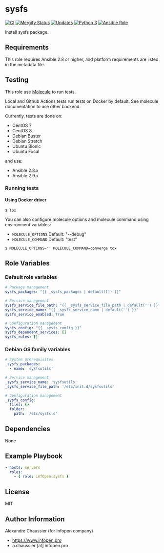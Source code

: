 # sysfs

[![CI](https://github.com/infOpen/ansible-role-sysfs/workflows/CI/badge.svg)](https://github.com/infOpen/ansible-role-sysfs/actions)
[![Mergify Status][mergify-status]][mergify]
[![Updates](https://pyup.io/repos/github/infOpen/ansible-role-sysfs/shield.svg)](https://pyup.io/repos/github/infOpen/ansible-role-sysfs/)
[![Python 3](https://pyup.io/repos/github/infOpen/ansible-role-sysfs/python-3-shield.svg)](https://pyup.io/repos/github/infOpen/ansible-role-sysfs/)
[![Ansible Role](https://img.shields.io/ansible/role/18028.svg)](https://galaxy.ansible.com/infOpen/sysfs/)

Install sysfs package.

## Requirements

This role requires Ansible 2.8 or higher,
and platform requirements are listed in the metadata file.

## Testing

This role use [Molecule](https://github.com/ansible-community/molecule) to run tests.

Local and Github Actions tests run tests on Docker by default.
See molecule documentation to use other backend.

Currently, tests are done on:
- CentOS 7
- CentOS 8
- Debian Buster
- Debian Stretch
- Ubuntu Bionic
- Ubuntu Focal

and use:
- Ansible 2.8.x
- Ansible 2.9.x

### Running tests

#### Using Docker driver

```
$ tox
```

You can also configure molecule options and molecule command using environment variables:
* `MOLECULE_OPTIONS` Default: "--debug"
* `MOLECULE_COMMAND` Default: "test"

```
$ MOLECULE_OPTIONS='' MOLECULE_COMMAND=converge tox
```

## Role Variables

### Default role variables

``` yaml
# Package management
sysfs_packages: "{{ _sysfs_packages | default([]) }}"

# Service management
sysfs_service_file_path: "{{ _sysfs_service_file_path | default('') }}"
sysfs_service_name: "{{ _sysfs_service_name | default('') }}"
sysfs_service_enabled: True

# Configuration management
sysfs_config: "{{ _sysfs_config }}"
sysfs_dependent_services: []
sysfs_rules: []
```

### Debian OS family variables

``` yaml
# System prerequisites
_sysfs_packages:
  - name: 'sysfsutils'

# Service management
_sysfs_service_name: 'sysfsutils'
_sysfs_service_file_path: '/etc/init.d/sysfsutils'

# Configuration management
_sysfs_config:
  files: {}
  folder:
    path: '/etc/sysfs.d'
```

## Dependencies

None

## Example Playbook

``` yaml
- hosts: servers
  roles:
    - { role: infOpen.sysfs }
```

## License

MIT

## Author Information

Alexandre Chaussier (for Infopen company)
- https://www.infopen.pro
- a.chaussier [at] infopen.pro

[mergify]: https://mergify.io
[mergify-status]: https://img.shields.io/endpoint.svg?url=https://gh.mergify.io/badges/infOpen/ansible-role-sysfs&style=flat
